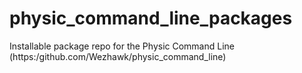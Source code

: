 # physic_command_line_packages
Installable package repo for the Physic Command Line (https:/github.com/Wezhawk/physic_command_line)
